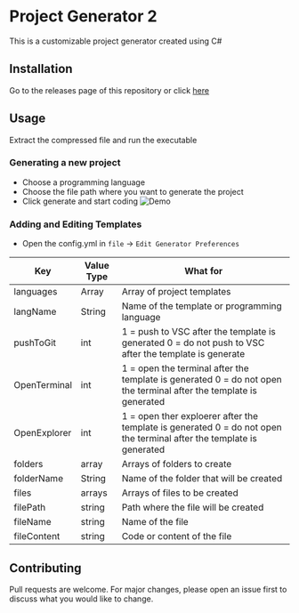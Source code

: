 # Project Generator 2
This is a customizable project generator created using C#

## Installation
Go to the releases page of this repository or click [here](https://github.com/jostimian/ProjectGenerator2/releases/tag/v1.0)

## Usage
Extract the compressed file and run the executable
### Generating a new project
- Choose a programming language
- Choose the file path where you want to generate the project
- Click generate and start coding
![Demo](./img/GenerateNewProjectDemo.gif)

### Adding and Editing Templates
- Open the config.yml in `file` -> `Edit Generator Preferences`
 
| Key          	| Value Type 	| What for                                                                                                             	|
|--------------	|------------	|----------------------------------------------------------------------------------------------------------------------	|
| languages    	| Array      	| Array of project templates                                                                                           	|
| langName     	| String     	| Name of the template or programming language 
| pushToGit     | int			| 1 = push to VSC after the template is generated 0 = do not push to VSC after the template is generate
| OpenTerminal 	| int        	| 1 = open the terminal after the template is generated 0 = do not open the terminal after the template is generated   	|
| OpenExplorer 	| int        	| 1 = open ther exploerer after the template is generated 0 = do not open the terminal after the template is generated 	|
| folders      	| array      	| Arrays of folders to create                                                                                          	|
| folderName   	| String     	| Name of the folder that will be created                                                                              	|
| files        	| arrays     	| Arrays of files to be created                                                                                        	|
| filePath     	| string     	| Path where the file will be created                                                                                  	|
| fileName     	| string     	| Name of the file                                                                                                     	|
| fileContent  	| string     	| Code or content of the file                                                                                   	|
## Contributing
Pull requests are welcome. For major changes, please open an issue first to discuss what you would like to change.